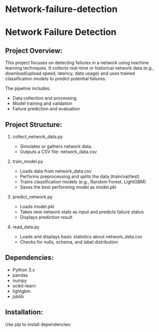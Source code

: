 # Network-failure-detection

Network Failure Detection
=========================

Project Overview:
-----------------
This project focuses on detecting failures in a network using machine learning techniques. It collects real-time or historical network data (e.g., download/upload speed, latency, data usage) and uses trained classification models to predict potential failures.

The pipeline includes:
- Data collection and processing
- Model training and validation
- Failure prediction and evaluation

Project Structure:
------------------

1. collect_network_data.py
   - Simulates or gathers network data.
   - Outputs a CSV file: network_data.csv

2. train_model.py
   - Loads data from network_data.csv
   - Performs preprocessing and splits the data (train/val/test)
   - Trains classification models (e.g., Random Forest, LightGBM)
   - Saves the best performing model as model.pkl

3. predict_network.py
   - Loads model.pkl
   - Takes new network stats as input and predicts failure status
   - Displays prediction result

4. read_data.py
   - Loads and displays basic statistics about network_data.csv
   - Checks for nulls, schema, and label distribution

Dependencies:
-------------
- Python 3.x
- pandas
- numpy
- scikit-learn
- lightgbm
- joblib

Installation:
-------------
Use pip to install dependencies:
